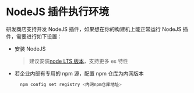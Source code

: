 # NodeJS 插件执行环境

研发商店支持开发 NodeJS 插件，如果想在你的构建机上能正常运行 NodeJS 插件，需要进行如下设置：

- 安装 NodeJS
  > 建议安装[node LTS 版本](https://nodejs.org/en/download/)，支持更多 es 特性
- 若企业内部有专用的 npm 源，配置 npm 仓库为内网版本

  ```bash
    npm config set registry <内网npm仓库地址>
  ```
